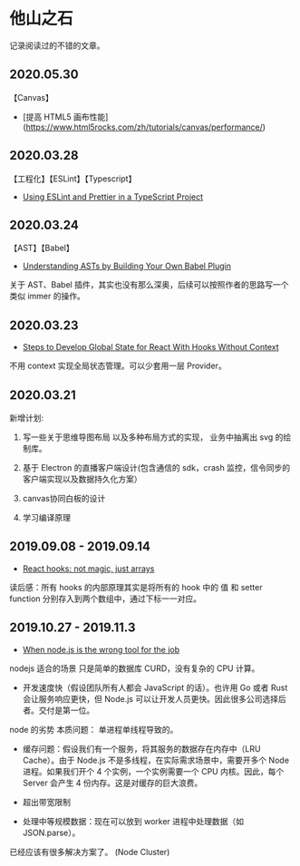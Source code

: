 # 他山之石

记录阅读过的不错的文章。
## 2020.05.30
【Canvas】
- [提高 HTML5 画布性能] (https://www.html5rocks.com/zh/tutorials/canvas/performance/)

## 2020.03.28
【工程化】【ESLint】【Typescript】
- [Using ESLint and Prettier in a TypeScript Project](https://www.robertcooper.me/using-eslint-and-prettier-in-a-typescript-project)

## 2020.03.24
【AST】【Babel】
- [Understanding ASTs by Building Your Own Babel Plugin](https://www.sitepoint.com/understanding-asts-building-babel-plugin/)

关于 AST、Babel 插件，其实也没有那么深奥，后续可以按照作者的思路写一个类似 immer 的操作。

## 2020.03.23
- [Steps to Develop Global State for React With Hooks Without Context](https://blog.axlight.com/posts/steps-to-develop-global-state-for-react/)

不用 context 实现全局状态管理。可以少套用一层 Provider。

## 2020.03.21

新增计划:

1. 写一些关于思维导图布局 以及多种布局方式的实现， 业务中抽离出 svg 的绘制库。

2. 基于 Electron 的直播客户端设计(包含通信的 sdk，crash 监控，信令同步的客户端实现以及数据持久化方案）

3. canvas协同白板的设计

4. 学习编译原理


## 2019.09.08 - 2019.09.14
- [React hooks: not magic, just arrays](https://medium.com/@ryardley/react-hooks-not-magic-just-arrays-cd4f1857236e)

读后感：所有 hooks 的内部原理其实是将所有的 hook 中的 值 和 setter function 分别存入到两个数组中，通过下标一一对应。

## 2019.10.27 - 2019.11.3
- [When node.js is the wrong tool for the job](https://medium.com/@jongleberry/when-node-js-is-the-wrong-tool-for-the-job-6d3325fac85c)

nodejs 适合的场景
只是简单的数据库 CURD，没有复杂的 CPU 计算。

- 开发速度快（假设团队所有人都会 JavaScript 的话）。也许用 Go 或者 Rust 会让服务响应更快，但 Node.js 可以让开发人员更快。因此很多公司选择后者。交付是第一位。

node 的劣势
本质问题： 单进程单线程导致的。

- 缓存问题：假设我们有一个服务，将其服务的数据存在内存中（LRU Cache）。由于 Node.js 不是多线程，在实际需求场景中，需要开多个 Node 进程。如果我们开个 4 个实例，一个实例需要一个 CPU 内核。因此，每个 Server 会产生 4 份内存。这是对缓存的巨大浪费。

- 超出带宽限制

- 处理中等规模数据：现在可以放到 worker 进程中处理数据（如 JSON.parse）。

已经应该有很多解决方案了。 (Node Cluster)
